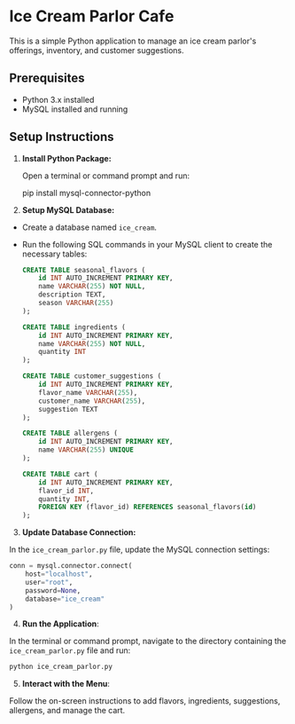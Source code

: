 # Ice Cream Parlor Cafe

This is a simple Python application to manage an ice cream parlor's offerings, inventory, and customer suggestions.

## Prerequisites

- Python 3.x installed
- MySQL installed and running

## Setup Instructions

1. **Install Python Package:**

   Open a terminal or command prompt and run:

   pip install mysql-connector-python


2. **Setup MySQL Database:**

- Create a database named `ice_cream`.
- Run the following SQL commands in your MySQL client to create the necessary tables:

  ```sql
  CREATE TABLE seasonal_flavors (
      id INT AUTO_INCREMENT PRIMARY KEY,
      name VARCHAR(255) NOT NULL,
      description TEXT,
      season VARCHAR(255)
  );

  CREATE TABLE ingredients (
      id INT AUTO_INCREMENT PRIMARY KEY,
      name VARCHAR(255) NOT NULL,
      quantity INT
  );

  CREATE TABLE customer_suggestions (
      id INT AUTO_INCREMENT PRIMARY KEY,
      flavor_name VARCHAR(255),
      customer_name VARCHAR(255),
      suggestion TEXT
  );

  CREATE TABLE allergens (
      id INT AUTO_INCREMENT PRIMARY KEY,
      name VARCHAR(255) UNIQUE
  );

  CREATE TABLE cart (
      id INT AUTO_INCREMENT PRIMARY KEY,
      flavor_id INT,
      quantity INT,
      FOREIGN KEY (flavor_id) REFERENCES seasonal_flavors(id)
  );
  ```

3. **Update Database Connection:**

In the `ice_cream_parlor.py` file, update the MySQL connection settings:

```python
conn = mysql.connector.connect(
    host="localhost",
    user="root",
    password=None,
    database="ice_cream"
)
```

4. **Run the Application**:

In the terminal or command prompt, navigate to the directory containing the `ice_cream_parlor.py` file and run:

```bash
python ice_cream_parlor.py
```

5. **Interact with the Menu**:

Follow the on-screen instructions to add flavors, ingredients, suggestions, allergens, and manage the cart.
